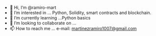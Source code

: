 - 👋 Hi, I’m @ramiro-mart
- 👀 I’m interested in ... Python, Solidity, smart contracts and blockchain.
- 🌱 I’m currently learning ...Python basics
- 💞️ I’m looking to collaborate on ...
- 📫 How to reach me ... e-mail: martinezramiro1007@gmail.com

<!---
ramiro-mart/ramiro-mart is a ✨ special ✨ repository because its `README.md` (this file) appears on your GitHub profile.
You can click the Preview link to take a look at your changes.
--->
